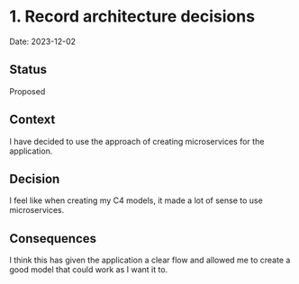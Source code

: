 # 1. Record architecture decisions

Date: 2023-12-02

## Status

Proposed

## Context

I have decided to use the approach of creating microservices for the application.

## Decision

I feel like when creating my C4 models, it made a lot of sense to use microservices.

## Consequences

I think this has given the application a clear flow and allowed me to create a good model that could work as I want it to.